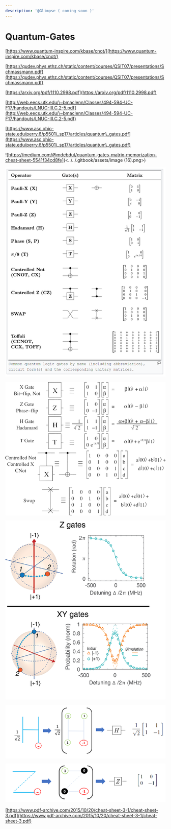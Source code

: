 ```yaml
---
description: '@Glimpse ( coming soon )'
---
```


# Quantum-Gates

[https://www.quantum-inspire.com/kbase/cnot/](https://www.quantum-inspire.com/kbase/cnot/)

[https://qudev.phys.ethz.ch/static/content/courses/QSIT07/presentations/Schmassmann.pdf](https://qudev.phys.ethz.ch/static/content/courses/QSIT07/presentations/Schmassmann.pdf)

[https://arxiv.org/pdf/1110.2998.pdf](https://arxiv.org/pdf/1110.2998.pdf)

[http://web.eecs.utk.edu/\~bmaclenn/Classes/494-594-UC-F17/handouts/LNUC-III.C.2-5.pdf](http://web.eecs.utk.edu/\~bmaclenn/Classes/494-594-UC-F17/handouts/LNUC-III.C.2-5.pdf)

[https://www.asc.ohio-state.edu/perry.6/p5501\_sp17/articles/quantum\_gates.pdf](https://www.asc.ohio-state.edu/perry.6/p5501\_sp17/articles/quantum\_gates.pdf)

![https://medium.com/@mdebdut/quantum-gates-matrix-memorization-cheat-sheet-5541f34cd8fe](<../../.gitbook/assets/image (16).png>)

![](<../../.gitbook/assets/image (21) (1).png>)

![](<../../.gitbook/assets/image (8) (1).png>)

![](<../../.gitbook/assets/image (20) (1).png>)

![](<../../.gitbook/assets/image (11).png>)

![](<../../.gitbook/assets/image (5).png>)

[https://www.pdf-archive.com/2015/10/20/cheat-sheet-3-1/cheat-sheet-3.pdf](https://www.pdf-archive.com/2015/10/20/cheat-sheet-3-1/cheat-sheet-3.pdf)
